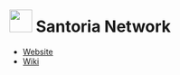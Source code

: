 # <img src="https://cdn3.emoji.gg/emojis/2049_MinecraftFoxSleep.png" width="40"/> Santoria Network
- [Website](https://santoria.net/)
- [Wiki](https://wiki.santoria.net/)
